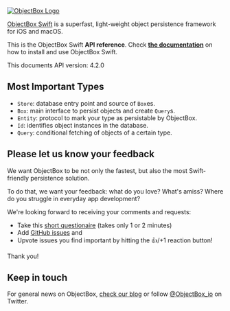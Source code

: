 <!--The README.md is used by Jazzy to generate the index page of the docs.-->

<div class="objectboxlogo-container">
  <a href="https://objectbox.io/"><img id="objectboxlogo" src="img/logo.png" alt="ObjectBox Logo" title="" /></a>
</div>

[ObjectBox Swift](https://github.com/objectbox/objectbox-swift) is a superfast, light-weight object persistence framework for iOS and macOS.

This is the ObjectBox Swift **API reference**.
Check **[the documentation](https://swift.objectbox.io/)** on how to install and use ObjectBox Swift.

This documents API version: 4.2.0

## Most Important Types

- `Store`: database entry point and source of `Box`es.
- `Box`: main interface to persist objects and create `Query`s.
- `Entity`: protocol to mark your type as persistable by ObjectBox.
- `Id`: identifies object instances in the database.
- `Query`: conditional fetching of objects of a certain type.

## Please let us know your feedback 

We want ObjectBox to be not only the fastest, but also the most Swift-friendly persistence solution.

To do that, we want your feedback: what do you love? What's amiss?
Where do you struggle in everyday app development?

We're looking forward to receiving your comments and requests:

- Take this [short questionaire](https://docs.google.com/forms/d/e/1FAIpQLSd0neiviD0Yal0Tn7921w-XWI2d0ONpLm7TfVKp7OvwW2Tu2A/viewform?usp=sf_link) (takes only 1 or 2 minutes)
- Add [GitHub issues](https://github.com/objectbox/objectbox-swift/issues) and 
- Upvote issues you find important by hitting the 👍/+1 reaction button!

Thank you!

## Keep in touch

For general news on ObjectBox, [check our blog](https://objectbox.io/blog) or follow [@ObjectBox_io](https://twitter.com/ObjectBox_io/) on Twitter.
